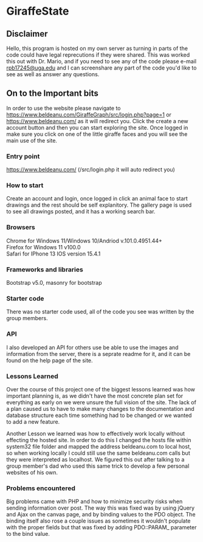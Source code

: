 # GiraffeState

## Disclaimer
Hello, this program is hosted on my own server as turning in parts of the code could have legal reprecutions if they were shared. This was worked this out with Dr. Mario, and if you need to see any of the code please e-mail rpb17245@uga.edu and I can screenshare any part of the code you'd like to see as well as answer any questions.

## On to the Important bits

In order to use the website please navigate to https://www.beldeanu.com/GiraffeGraph/src/login.php?page=1 or https://www.beldeanu.com/ as it will redirect you. Click the create a new account button and then you can start exploring the site. Once logged in make sure you click on one of the little giraffe faces and you will see the main use of the site.

### Entry point 
https://www.beldeanu.com/ (/src/login.php it will auto redirect you)

### How to start 
Create an account and login, once logged in click an animal face to start drawings and the rest should be self explanitory. The gallery page is used to see all drawings posted, and it has a working search bar.

### Browsers
Chrome for Windows 11/Windows 10/Andriod v.101.0.4951.44+<br>
Firefox for Windows 11 v100.0<br>
Safari for IPhone 13 IOS version 15.4.1

### Frameworks and libraries
Bootstrap v5.0, masonry for bootstrap

### Starter code 
There was no starter code used, all of the code you see was written by the group members.


### API
I also developed an API for others use be able to use the images and information from the server, there is a seprate readme for it, and it can be found on the help page of the site.

### Lessons Learned
Over the course of this project one of the biggest lessons learned was how important planning is, as we didn't have the most concrete plan set for everything as early on we were unsure the full vision of the site. The lack of a plan caused us to have to make many changes to the documentation and database structure each time something had to be changed or we wanted to add a new feature.

Another Lesson we learned was how to effectively work locally without effecting the hosted site. In order to do this I changed the hosts file within system32 file folder and mapped the address beldeanu.com to local host, so when working locally I could still use the same beldeanu.com calls but they were interpreted as localhost. We figured this out after talking to a group member's dad who used this same trick to develop a few personal websites of his own.

### Problems encountered 
Big problems came with PHP and how to minimize security risks when sending information over post. The way this was fixed was by using jQuery and Ajax on the canvas page, and by binding values to the PDO object. The binding itself also rose a couple issues as sometimes it wouldn't populate with the proper fields but that was fixed by adding PDO::PARAM_ parameter to the bind value.